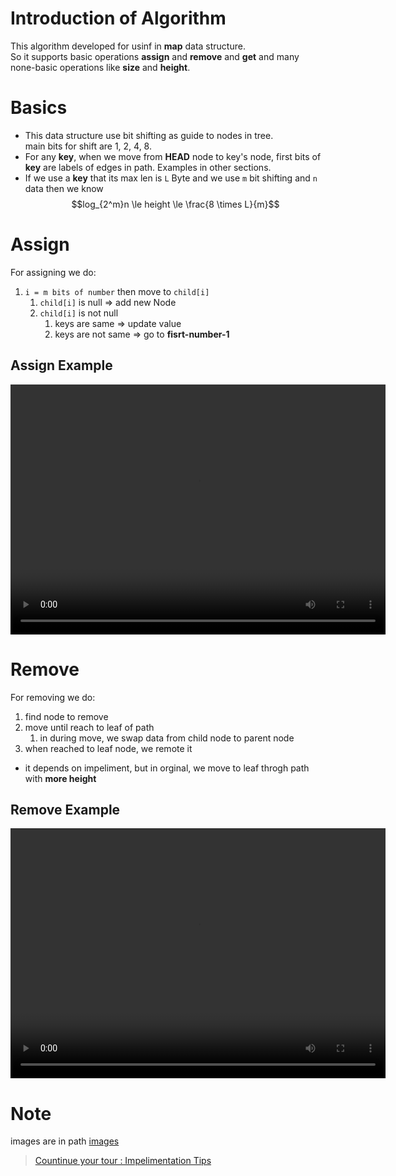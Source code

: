 # Introduction of Algorithm
This algorithm developed for usinf in **map** data structure.  
So it supports basic operations **assign** and **remove** and **get** and many none-basic operations like **size** and **height**.

# Basics
- This data structure use bit shifting as guide to nodes in tree.  
main bits for shift are 1, 2, 4, 8.
- For any **key**, when we move from **HEAD** node to key's node, first bits of  **key** are labels of edges in path. Examples in other sections.
- If we use a **key** that its max len is `L` Byte and we use `m` bit shifting and `n` data then we know  
$$log_{2^m}n \le height \le \frac{8 \times L}{m}$$

# Assign
For assigning we do:  
1. `i = m bits of number` then move to `child[i]`
   1. `child[i]` is null => add new Node
   2. `child[i]` is not null
      1. keys are same => update value
      2. keys are not same => go to **fisrt-number-1**  
   
## Assign Example
<video width="600" height="400" controls>
  <source src="res/assign.mp4" type="video/mp4">
Your browser does not support the video tag.
</video>
  
# Remove
For removing we do:
1. find node to remove
2. move until reach to leaf of path
   1. in during move, we swap data from child node to parent node
3. when reached to leaf node, we remote it
   
- it depends on impeliment, but in orginal, we move to leaf throgh path with **more height**

## Remove Example
<video width="600" height="400" controls>
  <source src="res/remove.mp4" type="video/mp4">
Your browser does not support the video tag.
</video>

# Note
images are in path [images](res/qtmGraphViz/)   


> [Countinue your tour : Impelimentation Tips](page2.md)